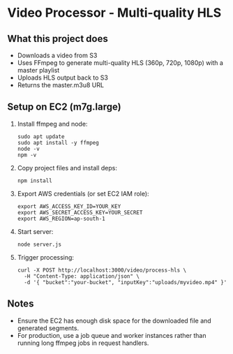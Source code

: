 # Video Processor - Multi-quality HLS

## What this project does
- Downloads a video from S3
- Uses FFmpeg to generate multi-quality HLS (360p, 720p, 1080p) with a master playlist
- Uploads HLS output back to S3
- Returns the master.m3u8 URL

## Setup on EC2 (m7g.large)
1. Install ffmpeg and node:
   ```
   sudo apt update
   sudo apt install -y ffmpeg
   node -v
   npm -v
   ```
2. Copy project files and install deps:
   ```
   npm install
   ```
3. Export AWS credentials (or set EC2 IAM role):
   ```
   export AWS_ACCESS_KEY_ID=YOUR_KEY
   export AWS_SECRET_ACCESS_KEY=YOUR_SECRET
   export AWS_REGION=ap-south-1
   ```
4. Start server:
   ```
   node server.js
   ```
5. Trigger processing:
   ```
   curl -X POST http://localhost:3000/video/process-hls \
     -H "Content-Type: application/json" \
     -d '{ "bucket":"your-bucket", "inputKey":"uploads/myvideo.mp4" }'
   ```

## Notes
- Ensure the EC2 has enough disk space for the downloaded file and generated segments.
- For production, use a job queue and worker instances rather than running long ffmpeg jobs in request handlers.
